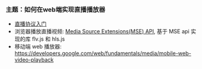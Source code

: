 ### 主题：如何在web端实现直播播放器

* [直播协议入门](https://www.jianshu.com/p/32417d8ee5b6)
* 浏览器播放直播视频: [Media Source Extensions(MSE) API](https://developer.mozilla.org/zh-CN/docs/Web/API/Media_Source_Extensions_API), 基于 MSE api 实现的库 flv.js 和 hls.js
* 移动端 web 播放器: https://developers.google.com/web/fundamentals/media/mobile-web-video-playback